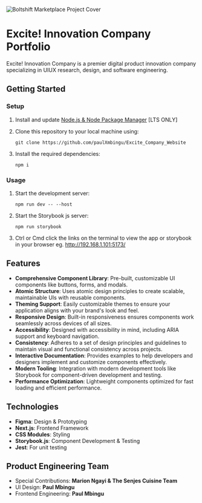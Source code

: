 ![Boltshift Marketplace Project Cover](https://res.cloudinary.com/excit3/image/upload/v1727720945/Excite%20Company%20Website/File_Cover_kleht5.jpg)

# Excite! Innovation Company Portfolio
Excite! Innovation Company is a premier digital product innovation company specializing in UIUX research, design, and software engineering.

## Getting Started

### Setup

1. Install and update [Node.js & Node Package Manager](https://nodejs.org/en) [LTS ONLY]

2. Clone this repository to your local machine using: 
   ```
   git clone https://github.com/paulXmbingu/Excite_Company_Website
   ```
   
3. Install the required dependencies:
   ```
   npm i
   ```
   
### Usage
1. Start the development server:
   ```
   npm run dev -- --host
   ```
   
2. Start the Storybook js server:
   ```
   npm run storybook
   ```

3. Ctrl or Cmd click the links on the terminal to view the app or storybook in your browser eg. http://192.168.1.101:5173/ 

## Features
- **Comprehensive Component Library**: Pre-built, customizable UI components like buttons, forms, and modals.
- **Atomic Structure**: Uses atomic design principles to create scalable, maintainable UIs with reusable components.
- **Theming Support**: Easily customizable themes to ensure your application aligns with your brand's look and feel.
- **Responsive Design**: Built-in responsiveness ensures components work seamlessly across devices of all sizes.
- **Accessibility**: Designed with accessibility in mind, including ARIA support and keyboard navigation.
- **Consistency**: Adheres to a set of design principles and guidelines to maintain visual and functional consistency across projects.
- **Interactive Documentation**: Provides examples to help developers and designers implement and customize components effectively.
- **Modern Tooling**: Integration with modern development tools like Storybook for component-driven development and testing.
- **Performance Optimization**: Lightweight components optimized for fast loading and efficient performance.

## Technologies
- **Figma**: Design & Prototyping
- **Next.js**: Frontend Framework
- **CSS Modules**: Styling
- **Storybook.js**: Component Development & Testing
- **Jest**: For unit testing

## Product Engineering Team
- Special Contributions: **Marion Ngayi & The Senjes Cuisine Team**
- UI Design: **Paul Mbingu**
- Frontend Engineering: **Paul Mbingu**
